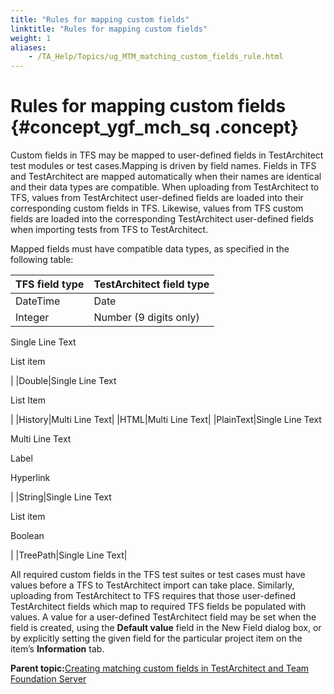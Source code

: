 ```yaml
--- 
title: "Rules for mapping custom fields"
linktitle: "Rules for mapping custom fields"
weight: 1
aliases: 
    - /TA_Help/Topics/ug_MTM_matching_custom_fields_rule.html
---
```

# Rules for mapping custom fields {#concept_ygf_mch_sq .concept}

Custom fields in TFS may be mapped to user-defined fields in TestArchitect test modules or test cases.Mapping is driven by field names. Fields in TFS and TestArchitect are mapped automatically when their names are identical and their data types are compatible. When uploading from TestArchitect to TFS, values from TestArchitect user-defined fields are loaded into their corresponding custom fields in TFS. Likewise, values from TFS custom fields are loaded into the corresponding TestArchitect user-defined fields when importing tests from TFS to TestArchitect.

Mapped fields must have compatible data types, as specified in the following table:

|TFS field type|TestArchitect field type|
|--------------|------------------------|
|DateTime|Date|
|Integer|Number \(9 digits only\)

 Single Line Text

 List item

|
|Double|Single Line Text

List Item

|
|History|Multi Line Text|
|HTML|Multi Line Text|
|PlainText|Single Line Text

 Multi Line Text

 Label

 Hyperlink

|
|String|Single Line Text

List item

Boolean

|
|TreePath|Single Line Text|

All required custom fields in the TFS test suites or test cases must have values before a TFS to TestArchitect import can take place. Similarly, uploading from TestArchitect to TFS requires that those user-defined TestArchitect fields which map to required TFS fields be populated with values. A value for a user-defined TestArchitect field may be set when the field is created, using the **Default value** field in the New Field dialog box, or by explicitly setting the given field for the particular project item on the item’s **Information** tab.

**Parent topic:**[Creating matching custom fields in TestArchitect and Team Foundation Server](../../TA_Help/Topics/ug_MTM_matching_custom_fields.html)

